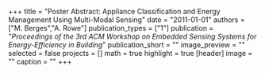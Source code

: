+++
title = "Poster Abstract: Appliance Classification and Energy Management Using Multi-Modal Sensing"
date = "2011-01-01"
authors = ["M. Berges","A. Rowe"]
publication_types = ["1"]
publication = "_Proceedings of the 3rd ACM Workshop on Embedded Sensing Systems for Energy-Efficiency in Building_"
publication_short = ""
image_preview = ""
selected = false
projects = []
math = true
highlight = true
[header]
image = ""
caption = ""
+++

